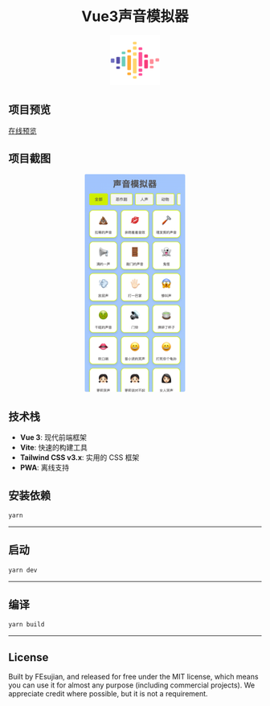 <p align="center">
<h1 align="center">Vue3声音模拟器</h1>
</p>
<p align="center"><img width="100" src="./public/logo.png" alt="logo"></p>

## 项目预览

<a target="\_blank" href="https://sound.fesujian.com">在线预览</a>

## 项目截图

<p align="center">
<img src="./screenshot/screenshot1.png" width="200">
</p>

## 技术栈

- **Vue 3**: 现代前端框架
- **Vite**: 快速的构建工具
- **Tailwind CSS v3.x**: 实用的 CSS 框架
- **PWA**: 离线支持

## 安装依赖

```bash
yarn
```

---

## 启动

```bash
yarn dev
```

---

## 编译

```bash
yarn build
```

---

## License

Built by FEsujian, and released for free under the MIT license, which means you can use it for almost any purpose
(including commercial projects). We appreciate credit where possible, but it is not a requirement.
